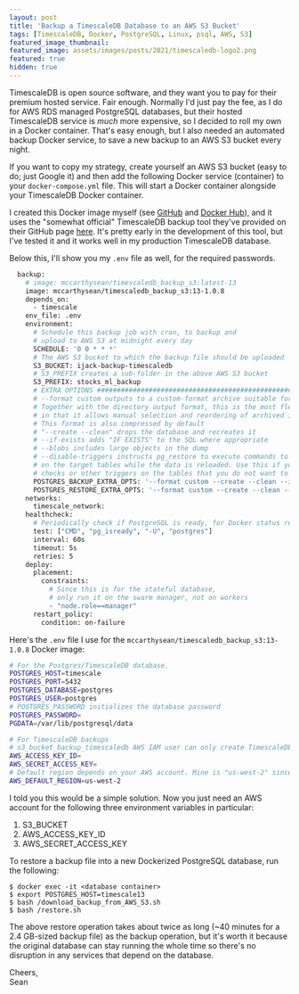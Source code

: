 ```yaml
---
layout: post
title: 'Backup a TimescaleDB Database to an AWS S3 Bucket'
tags: [TimescaleDB, Docker, PostgreSQL, Linux, psql, AWS, S3]
featured_image_thumbnail:
featured_image: assets/images/posts/2021/timescaledb-logo2.png
featured: true
hidden: true
---
```


TimescaleDB is open source software, and they want you to pay for their premium hosted service. Fair enough. Normally I'd just pay the fee, as I do for AWS RDS managed PostgreSQL databases, but their hosted TimescaleDB service is *much* more expensive, so I decided to roll my own in a Docker container. That's easy enough, but I also needed an automated backup Docker service, to save a new backup to an AWS S3 bucket every night.

If you want to copy my strategy, create yourself an AWS S3 bucket (easy to do; just Google it) and then add the following Docker service (container) to your `docker-compose.yml` file. This will start a Docker container alongside your TimescaleDB Docker container. 

I created this Docker image myself (see [GitHub](https://github.com/mccarthysean/TimescaleDB-Backup-S3) and [Docker Hub](https://hub.docker.com/repository/docker/mccarthysean/timescaledb_backup_s3)), and it uses the "somewhat official" TimescaleDB backup tool they've provided on their GitHub page [here](https://github.com/timescale/timescaledb-backup). It's pretty early in the development of this tool, but I've tested it and it works well in my production TimescaleDB database.

Below this, I'll show you my `.env` file as well, for the required passwords.

```dockerfile
  backup:
    # image: mccarthysean/timescaledb_backup_s3:latest-13
    image: mccarthysean/timescaledb_backup_s3:13-1.0.8    
    depends_on:
      - timescale
    env_file: .env
    environment:
      # Schedule this backup job with cron, to backup and
      # upload to AWS S3 at midnight every day
      SCHEDULE: '0 0 * * *'
      # The AWS S3 bucket to which the backup file should be uploaded
      S3_BUCKET: ijack-backup-timescaledb
      # S3_PREFIX creates a sub-folder in the above AWS S3 bucket
      S3_PREFIX: stocks_ml_backup
      # EXTRA OPTIONS #######################################################################
      # --format custom outputs to a custom-format archive suitable for input into pg_restore
      # Together with the directory output format, this is the most flexible output format
      # in that it allows manual selection and reordering of archived items during restore.
      # This format is also compressed by default
      # "--create --clean" drops the database and recreates it
      # --if-exists adds "IF EXISTS" to the SQL where appropriate
      # --blobs includes large objects in the dump
      # --disable-triggers instructs pg_restore to execute commands to temporarily disable triggers
      # on the target tables while the data is reloaded. Use this if you have referential integrity
      # checks or other triggers on the tables that you do not want to invoke during data reload
      POSTGRES_BACKUP_EXTRA_OPTS: '--format custom --create --clean --if-exists --blobs'
      POSTGRES_RESTORE_EXTRA_OPTS: '--format custom --create --clean --if-exists --jobs 2 --disable-triggers'
    networks:
      timescale_network:
    healthcheck:
      # Periodically check if PostgreSQL is ready, for Docker status reporting
      test: ["CMD", "pg_isready", "-U", "postgres"]
      interval: 60s
      timeout: 5s
      retries: 5
    deploy:
      placement:
        constraints:
          # Since this is for the stateful database,
          # only run it on the swarm manager, not on workers
          - "node.role==manager"
      restart_policy:
        condition: on-failure
```

Here's the `.env` file I use for the `mccarthysean/timescaledb_backup_s3:13-1.0.8` Docker image:

```bash
# For the Postgres/TimescaleDB database. 
POSTGRES_HOST=timescale
POSTGRES_PORT=5432
POSTGRES_DATABASE=postgres
POSTGRES_USER=postgres
# POSTGRES_PASSWORD initializes the database password
POSTGRES_PASSWORD=
PGDATA=/var/lib/postgresql/data

# For TimescaleDB backups
# s3_bucket_backup_timescaledb AWS IAM user can only create TimescaleDB backups in a certain bucket
AWS_ACCESS_KEY_ID=
AWS_SECRET_ACCESS_KEY=
# Default region depends on your AWS account. Mine is "us-west-2" since I'm in western Canada
AWS_DEFAULT_REGION=us-west-2
```

I told you this would be a simple solution. Now you just need an AWS account for the following three environment variables in particular:
1. S3_BUCKET
2. AWS_ACCESS_KEY_ID
3. AWS_SECRET_ACCESS_KEY

To restore a backup file into a new Dockerized PostgreSQL database, run the following:
```shell
$ docker exec -it <database container>
$ export POSTGRES_HOST=timescale13
$ bash /download_backup_from_AWS_S3.sh
$ bash /restore.sh
```

The above restore operation takes about twice as long (~40 minutes for a 2.4 GB-sized backup file) as the backup operation, but it's worth it because the original database can stay running the whole time so there's no disruption in any services that depend on the database.

Cheers, <br>
Sean